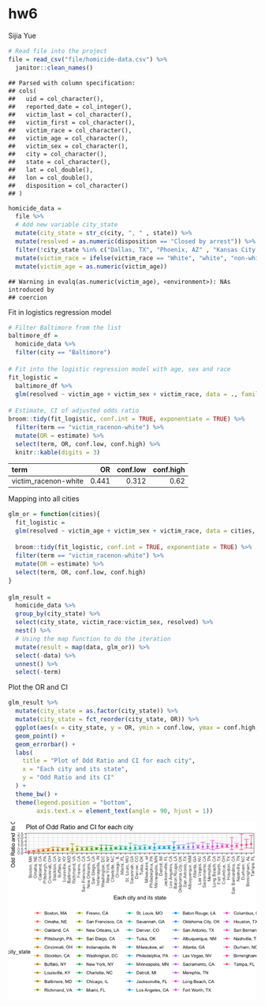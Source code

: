 hw6
================
Sijia Yue

``` r
# Read file into the project
file = read_csv("file/homicide-data.csv") %>% 
  janitor::clean_names() 
```

    ## Parsed with column specification:
    ## cols(
    ##   uid = col_character(),
    ##   reported_date = col_integer(),
    ##   victim_last = col_character(),
    ##   victim_first = col_character(),
    ##   victim_race = col_character(),
    ##   victim_age = col_character(),
    ##   victim_sex = col_character(),
    ##   city = col_character(),
    ##   state = col_character(),
    ##   lat = col_double(),
    ##   lon = col_double(),
    ##   disposition = col_character()
    ## )

``` r
homicide_data = 
  file %>% 
  # Add new variable city_state
  mutate(city_state = str_c(city, ", " , state)) %>% 
  mutate(resolved = as.numeric(disposition == "Closed by arrest")) %>% 
  filter(!city_state %in% c("Dallas, TX", "Phoenix, AZ" , "Kansas City, MO" , "Tulsa, AL")) %>% 
  mutate(victim_race = ifelse(victim_race == "White", "white", "non-white"), victim_race = fct_relevel(victim_race, "white")) %>% 
  mutate(victim_age = as.numeric(victim_age))
```

    ## Warning in evalq(as.numeric(victim_age), <environment>): NAs introduced by
    ## coercion

Fit in logistics regression model

``` r
# Filter Baltimore from the list
baltimore_df = 
  homicide_data %>% 
  filter(city == "Baltimore")

# Fit into the logistic regression model with age, sex and race
fit_logistic = 
  baltimore_df %>% 
  glm(resolved ~ victim_age + victim_sex + victim_race, data = ., family = binomial())

# Estimate, CI of adjusted odds ratio
broom::tidy(fit_logistic, conf.int = TRUE, exponentiate = TRUE) %>% 
  filter(term == "victim_racenon-white") %>% 
  mutate(OR = estimate) %>%
  select(term, OR, conf.low, conf.high) %>% 
  knitr::kable(digits = 3)
```

| term                  |     OR|  conf.low|  conf.high|
|:----------------------|------:|---------:|----------:|
| victim\_racenon-white |  0.441|     0.312|       0.62|

Mapping into all cities

``` r
glm_or = function(cities){
  fit_logistic =   
  glm(resolved ~ victim_age + victim_sex + victim_race, data = cities, family = binomial())
  
  broom::tidy(fit_logistic, conf.int = TRUE, exponentiate = TRUE) %>% 
  filter(term == "victim_racenon-white") %>% 
  mutate(OR = estimate) %>%
  select(term, OR, conf.low, conf.high) 
}

glm_result = 
  homicide_data %>% 
  group_by(city_state) %>% 
  select(city_state, victim_race:victim_sex, resolved) %>% 
  nest() %>% 
  # Using the map function to do the iteration
  mutate(result = map(data, glm_or)) %>% 
  select(-data) %>% 
  unnest() %>% 
  select(-term)
```

Plot the OR and CI

``` r
glm_result %>%  
  mutate(city_state = as.factor(city_state)) %>% 
  mutate(city_state = fct_reorder(city_state, OR)) %>% 
  ggplot(aes(x = city_state, y = OR, ymin = conf.low, ymax = conf.high, color = city_state)) +
  geom_point() +
  geom_errorbar() +
  labs(
    title = "Plot of Odd Ratio and CI for each city",
    x = "Each city and its state",
    y = "Odd Ratio and its CI"
  ) +
  theme_bw() +
  theme(legend.position = "bottom",
        axis.text.x = element_text(angle = 90, hjust = 1)) 
```

![](hw6_files/figure-markdown_github/unnamed-chunk-5-1.png)
